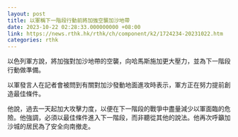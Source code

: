 ```yaml
---
layout: post
title: 以軍稱下一階段行動前將加強空襲加沙地帶
date: 2023-10-22 02:28:33.000000000 +08:00
link: https://news.rthk.hk/rthk/ch/component/k2/1724234-20231022.htm
categories: rthk
---
```


以色列軍方說，將加強對加沙地帶的空襲，向哈馬斯施加更大壓力，並為下一階段行動做準備。

以軍發言人在記者會被問到有關對加沙發動地面進攻時表示，軍方正在努力提前創造最佳條件。

他說，過去一天起加大攻擊力度，以便在下一階段的戰爭中盡量減少以軍面臨的危險。他強調，必須以最佳條件進入下一階段，而非聽從其他的說法。他再次呼籲加沙城的居民為了安全向南撤走。
